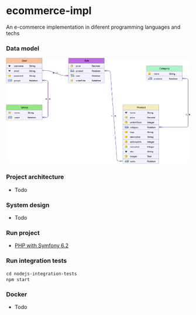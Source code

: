 # ecommerce-impl
An e-commerce implementation in diferent programming languages and techs


### Data model
![Screenshot of ecommerce](media/app-data-model.png)

### Project architecture
* Todo

### System design
* Todo

### Run project
* [PHP with Symfony 6.2](symfony-implementation/README.md)


### Run integration tests

```
cd nodejs-integration-tests
npm start
```

### Docker
* Todo